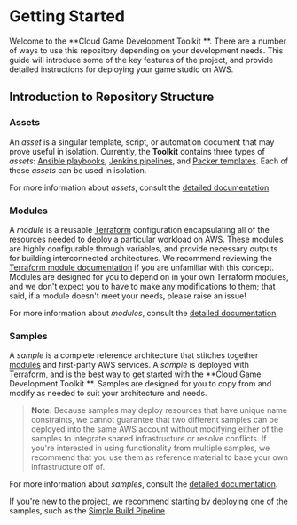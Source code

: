 # Getting Started

Welcome to the **Cloud Game Development Toolkit
**. There are a number of ways to use this repository depending on your development needs. This guide will introduce some of the key features of the project, and provide detailed instructions for deploying your game studio on AWS.

## Introduction to Repository Structure

### Assets

An _asset_ is a singular template, script, or automation document that may prove useful in isolation. Currently, the **Toolkit** contains three types of
_assets_: [Ansible playbooks](../assets/ansible-playbooks/perforce/p4-server/README.md), [Jenkins pipelines](../assets/jenkins-pipelines/README.md), and [Packer templates](../docs/assets/packer/index.md). Each of these
_assets_ can be used in isolation.

For more information about _assets_, consult the [detailed documentation](../docs/assets/index.md).

### Modules

A
_module_ is a reusable [Terraform](https://www.terraform.io/) configuration encapsulating all of the resources needed to deploy a particular workload on AWS. These modules are highly configurable through variables, and provide necessary outputs for building interconnected architectures. We recommend reviewing the [Terraform module documentation](https://developer.hashicorp.com/terraform/language/modules) if you are unfamiliar with this concept. Modules are designed for you to depend on in your own Terraform modules, and we don't expect you to have to make any modifications to them; that said, if a module doesn't meet your needs, please raise an issue!

For more information about _modules_, consult the [detailed documentation](../docs/modules/index.md).

### Samples

A _sample_ is a complete reference architecture that stitches together [modules](../docs/modules/index.md) and first-party AWS services. A
_sample_ is deployed with Terraform, and is the best way to get started with the **Cloud Game Development Toolkit
**. Samples are designed for you to copy from and modify as needed to suit your architecture and needs.

> **Note:**
> Because samples may deploy resources that have unique name constraints, we cannot guarantee that two different samples can be deployed into the same AWS account without modifying either of the samples to integrate shared infrastructure or resolve conflicts. If you're interested in using functionality from multiple samples, we recommend that you use them as reference material to base your own infrastructure off of.

For more information about _samples_, consult the [detailed documentation](../samples/README.md).

If you're new to the project, we recommend starting by deploying one of the samples, such as the [Simple Build Pipeline](../samples/simple-build-pipeline/README.md).
